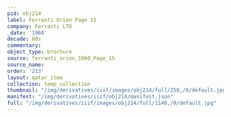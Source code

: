 ```yaml
---
pid: obj214
label: Ferranti Orion Page 15
company: Ferranti LTD
_date: '1960'
decade: 60s
commentary:
object_type: brochure
source: ferranti_orion_1960_Page_15
source_name:
order: '213'
layout: qatar_item
collection: temp_collection
thumbnail: "/img/derivatives/iiif/images/obj214/full/250,/0/default.jpg"
manifest: "/img/derivatives/iiif/obj214/manifest.json"
full: "/img/derivatives/iiif/images/obj214/full/1140,/0/default.jpg"
---
```

